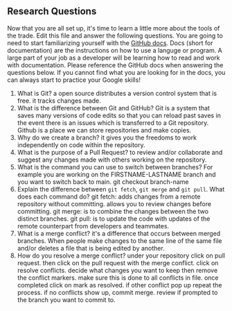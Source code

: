 ## Research Questions 

Now that you are all set up, it's time to learn a little more about the tools of the trade. Edit this file and answer the following questions. You are going to need to start familiarizing yourself with the [GitHub docs](https://docs.github.com/en). Docs (short for documentation) are the instructions on how to use a languge or program. A large part of your job as a developer will be learning how to read and work with documentation. Please reference the GitHub docs when answering the questions below. If you cannot find what you are looking for in the docs, you can always start to practice your Google skills!

1. What is Git?
a open source distributes a version control system that is free. it tracks changes made.
2. What is the difference between Git and GitHub?
Git is a system that saves many versions of code edits so that you can reload past saves in the event there is an issues which is transferred to a Git repository. Github is a place we can store repositories and make copies.
3. Why do we create a branch?
it gives you the freedoms to work independently on code within the repository. 
4. What is the purpose of a Pull Request?
to review and/or collaborate and suggest any changes made with others working on the repository.
5. What is the command you can use to switch between branches? For example you are working on the FIRSTNAME-LASTNAME branch and you want to switch back to main.
git checkout branch-name
6. Explain the difference between `git fetch`, `git merge` and `git pull`. What does each command do?
git fetch: adds changes from a remote repository without committing. allows you to review changes before committing.
git merge: is to combine the changes between the two distinct branches.
git pull: is to update the code with updates of the remote counterpart from developers and teammates.
7. What is a merge conflict?
it's a difference that occurs between merged branches. When people make changes to the same line of the same file and/or deletes a file that is being edited by another.
8. How do you resolve a merge conflict?
under your repository click on pull request. then click on the pull request with the merge conflict. click on resolve conflicts. decide what changes you want to keep then remove the conflict markers. make sure this is done to all conflicts in file. once completed click on mark as resolved. if other conflict pop up repeat the process. if no conflicts show up, commit merge. review if prompted to the branch you want to commit to. 